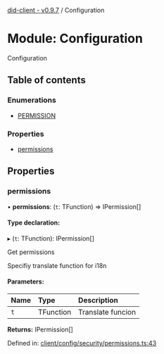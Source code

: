 [did-client - v0.9.7](../README.md) / Configuration

# Module: Configuration

Configuration

## Table of contents

### Enumerations

- [PERMISSION](../enums/configuration.permission.md)

### Properties

- [permissions](configuration.md#permissions)

## Properties

### permissions

• **permissions**: (`t`: TFunction) => IPermission[]

#### Type declaration:

▸ (`t`: TFunction): IPermission[]

Get permissions

Specifiy translate function for i18n

#### Parameters:

Name | Type | Description |
:------ | :------ | :------ |
`t` | TFunction | Translate funcion    |

**Returns:** IPermission[]

Defined in: [client/config/security/permissions.ts:43](https://github.com/Puzzlepart/did/blob/dev/client/config/security/permissions.ts#L43)
